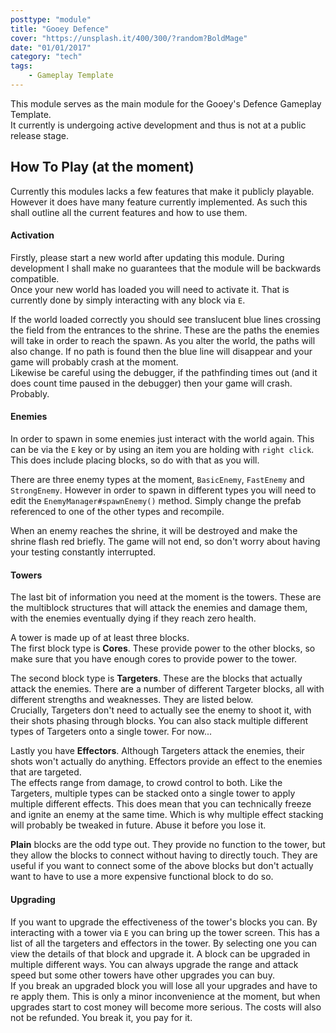 ```yaml
---
posttype: "module"
title: "Gooey Defence"
cover: "https://unsplash.it/400/300/?random?BoldMage"
date: "01/01/2017"
category: "tech"
tags:
    - Gameplay Template
---
```

This module serves as the main module for the Gooey's Defence Gameplay Template.  
It currently is undergoing active development and thus is not at a public release stage.

## How To Play (at the moment)
Currently this modules lacks a few features that make it publicly playable. However it does have many feature currently implemented. As such this shall outline all the current features and how to use them.

#### Activation 
Firstly, please start a new world after updating this module. During development I shall make no guarantees that the module will be backwards compatible.  
Once your new world has loaded you will need to activate it. That is currently done by simply interacting with any block via `E`.

If the world loaded correctly you should see translucent blue lines crossing the field from the entrances to the shrine. These are the paths the enemies will take in order to reach the spawn. As you alter the world, the paths will also change. If no path is found then the blue line will disappear and your game will probably crash at the moment.  
Likewise be careful using the debugger, if the pathfinding times out (and it does count time paused in the debugger) then your game will crash.  
Probably.


#### Enemies
In order to spawn in some enemies just interact with the world again. This can be via the `E` key or by using an item you are holding with `right click`. This does include placing blocks, so do with that as you will.

There are three enemy types at the moment, `BasicEnemy`, `FastEnemy` and `StrongEnemy`. However in order to spawn in different types you will need to edit the `EnemyManager#spawnEnemy()` method. Simply change the prefab referenced to one of the other types and recompile.  

When an enemy reaches the shrine, it will be destroyed and make the shrine flash red briefly. The game will not end, so don't worry about having your testing constantly interrupted.

#### Towers
The last bit of information you need at the moment is the towers. These are the multiblock structures that will attack the enemies and damage them, with the enemies eventually dying if they reach zero health.

A tower is made up of at least three blocks.  
The first block type is **Cores**. These provide power to the other blocks, so make sure that you have enough cores to provide power to the tower.  

The second block type is **Targeters**. These are the blocks that actually attack the enemies. There are a number of different Targeter blocks, all with different strengths and weaknesses. They are listed below.  
Crucially, Targeters don't need to actually see the enemy to shoot it, with their shots phasing through blocks. You can also stack multiple different types of Targeters onto a single tower. For now...

Lastly you have **Effectors**. Although Targeters attack the enemies, their shots won't actually do anything. Effectors provide an effect to the enemies that are targeted.  
The effects range from damage, to crowd control to both. Like the Targeters, multiple types can be stacked onto a single tower to apply multiple different effects. This does mean that you can technically freeze and ignite an enemy at the same time. Which is why multiple effect stacking will probably be tweaked in future. Abuse it before you lose it.

**Plain** blocks are the odd type out. They provide no function to the tower, but they allow the blocks to connect without having to directly touch. They are useful if you want to connect some of the above blocks but don't actually want to have to use a more expensive functional block to do so.

#### Upgrading
If you want to upgrade the effectiveness of the tower's blocks you can. By interacting with a tower via `E` you can bring up the tower screen. This has a list of all the targeters and effectors in the tower. By selecting one you can view the details of that block and upgrade it. A block can be upgraded in multiple different ways. You can always upgrade the range and attack speed but some other towers have other upgrades you can buy.  
If you break an upgraded block you will lose all your upgrades and have to re apply them. This is only a minor inconvenience at the moment, but when upgrades start to cost money will become more serious. The costs will also not be refunded. You break it, you pay for it.